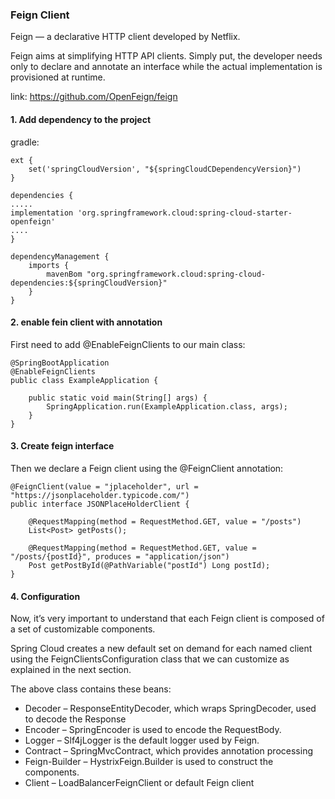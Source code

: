 ### Feign Client

Feign — a declarative HTTP client developed by Netflix.

Feign aims at simplifying HTTP API clients. Simply put, the developer needs only to declare
and annotate an interface while the actual implementation is provisioned at runtime.

link: https://github.com/OpenFeign/feign

#### 1. Add dependency to the project

gradle:

```
ext {
    set('springCloudVersion', "${springCloudCDependencyVersion}")
}

dependencies {
.....
implementation 'org.springframework.cloud:spring-cloud-starter-openfeign'
....
}

dependencyManagement {
    imports {
        mavenBom "org.springframework.cloud:spring-cloud-dependencies:${springCloudVersion}"
    }
}
```

#### 2. enable fein client with annotation

First need to add @EnableFeignClients to our main class:

```
@SpringBootApplication
@EnableFeignClients
public class ExampleApplication {

    public static void main(String[] args) {
        SpringApplication.run(ExampleApplication.class, args);
    }
}
```

#### 3. Create feign interface

Then we declare a Feign client using the @FeignClient annotation:

```
@FeignClient(value = "jplaceholder", url = "https://jsonplaceholder.typicode.com/")
public interface JSONPlaceHolderClient {

    @RequestMapping(method = RequestMethod.GET, value = "/posts")
    List<Post> getPosts();

    @RequestMapping(method = RequestMethod.GET, value = "/posts/{postId}", produces = "application/json")
    Post getPostById(@PathVariable("postId") Long postId);
}
```

#### 4. Configuration

Now, it’s very important to understand that each Feign client is composed of a set of customizable components.

Spring Cloud creates a new default set on demand for each named client using the FeignClientsConfiguration class
that we can customize as explained in the next section.

The above class contains these beans:

* Decoder – ResponseEntityDecoder, which wraps SpringDecoder, used to decode the Response
* Encoder – SpringEncoder is used to encode the RequestBody.
* Logger – Slf4jLogger is the default logger used by Feign.
* Contract – SpringMvcContract, which provides annotation processing
* Feign-Builder – HystrixFeign.Builder is used to construct the components.
* Client – LoadBalancerFeignClient or default Feign client

